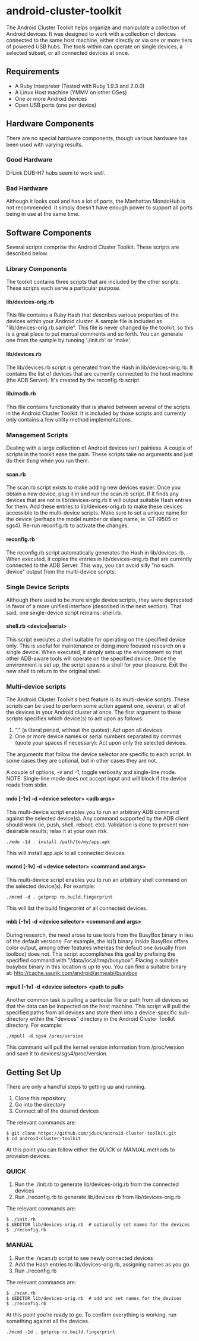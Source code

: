 android-cluster-toolkit
=======================

The Android Cluster Toolkit helps organize and manipulate a collection of Android devices. It was designed to work with a collection of devices connected to the same host machine, either directly or via one or more tiers of powered USB hubs. The tools within can operate on single devices, a selected subset, or all connected devices at once.

## Requirements

 - A Ruby Interpreter (Tested with Ruby 1.9.3 and 2.0.0)
 - A Linux Host machine (YMMV on other OSes)
 - One or more Android devices
 - Open USB ports (one per device)

## Hardware Components

There are no special hardware components, though various hardware has been used with varying results.

### Good Hardware
D-Link DUB-H7 hubs seem to work well. 

### Bad Hardware
Although it looks cool and has a lot of ports, the Manhattan MondoHub is not recommended. It simply doesn't have enough power to support all ports being in use at the same time.

## Software Components

Several scripts comprise the Android Cluster Toolkit. These scripts are described below.

### Library Components

The toolkit contains three scripts that are included by the other scripts. These scripts each serve a particular purpose.

#### lib/devices-orig.rb

This file contains a Ruby Hash that describes various properties of the devices within your Android cluster. A sample file is included as "lib/devices-orig.rb.sample". This file is never changed by the toolkit, so this is a great place to put manual comments and so forth. You can generate one from the sample by running './init.rb' or 'make'.

#### lib/devices.rb

The lib/devices.rb script is generated from the Hash in lib/devices-orig.rb. It contains the list of devices that are currently connected to the host machine (the ADB Server). It's created by the reconfig.rb script.

#### lib/madb.rb

This file contains functionality that is shared between several of the scripts in the Android Cluster Toolkit. It is included by those scripts and currently only contains a few utility method implementations.

### Management Scripts

Dealing with a large collection of Android devices isn't painless. A couple of scripts in the toolkit ease the pain. These scripts take no arguments and just do their thing when you run them.

#### scan.rb

The scan.rb script exists to make adding new devices easier. Once you obtain a new device, plug it in and run the scan.rb script. If it finds any devices that are not in lib/devices-orig.rb it will output suitable Hash entries for them. Add these entries to lib/devices-orig.rb to make these devices accessible to the multi-device scripts. Make sure to set a unique name for the device (perhaps the model number or slang name, ie. GT-I9505 or sgs4). Re-run reconfig.rb to activate the changes.

#### reconfig.rb

The reconfig.rb script automatically generates the Hash in lib/devices.rb. When executed, it copies the entries in lib/devices-orig.rb that are currently connected to the ADB Server. This way, you can avoid silly "no such device" output from the multi-device scripts.

### Single Device Scripts

Although there used to be more single device scripts, they were deprecated in favor of a more unified interface (described in the next section). That said, one single-device script remains: shell.rb.

#### shell.rb &lt;device|serial>

This script executes a shell suitable for operating on the specified device only. This is useful for maintenance or doing more focused research on a single device. When executed, it simply sets up the environment so that other ADB-aware tools will operate on the specified device. Once the environment is set up, the script spawns a shell for your pleasure. Exit the new shell to return to the original shell.

### Multi-device scripts

The Android Cluster Toolkit's best feature is its multi-device scripts. These scripts can be used to perform some action against one, several, or all of the devices in your Android cluster at once. The first argument to these scripts specifies which device(s) to act upon as follows:

1. "." (a literal period, without the quotes): Act upon all devices
2. One or more device names or serial numbers separated by commas (quote your spaces if necessary): Act upon only the selected devices.

The arguments that follow the device selector are specific to each script. In some cases they are optional, but in other cases they are not.

A couple of options, -v and -1, toggle verbosity and single-line mode. NOTE: Single-line mode does not accept input and will block if the device reads from stdin.

#### mdo [-1v] -d &lt;device selector> &lt;adb args>

This multi-device script enables you to run an arbitrary ADB command against the selected device(s). Any command supported by the ADB client should work (ie, push, shell, reboot, etc). Validation is done to prevent non-desirable results; relax it at your own risk.

<code>./mdo -1d . install /path/to/my/app.apk</code>

This will install app.apk to all connected devices.

#### mcmd [-1v] -d &lt;device selector> &lt;command and args>

This multi-device script enables you to run an arbitrary shell command on the selected device(s). For example:

<code>./mcmd -d . getprop ro.build.fingerprint</code>

This will list the build fingerprint of all connected devices.

#### mbb [-1v] -d &lt;device selector> &lt;command and args>

During research, the need arose to use tools from the BusyBox binary in lieu of the default versions. For example, the ls(1) binary inside BusyBox offers color output, among other features whereas the default one (usually from toolbox) does not. This script accomplishes this goal by prefixing the specified command with "/data/local/tmp/busybox". Placing a suitable busybox binary in this location is up to you. You can find a suitable binary at: http://cache.saurik.com/android/armeabi/busybox

#### mpull [-1v] -d &lt;device selector> &lt;path to pull>

Another common task is pulling a particular file or path from all devices so that the data can be inspected on the host machine. This script will pull the specified paths from all devices and store them into a device-specific sub-directory within the "devices" directory in the Android Cluster Toolkit directory. For example:

<code>./mpull -d sgs4 /proc/version</code>

This command will pull the kernel version information from /proc/version and save it to devices/sgs4/proc/version.

## Getting Set Up

There are only a handful steps to getting up and running.

1. Clone this repository
2. Go into the directory
3. Connect all of the desired devices

The relevant commands are:

```
$ git clone https://github.com/jduck/android-cluster-toolkit.git
$ cd android-cluster-toolkit
```

At this point you can follow either the *QUICK* or *MANUAL* methods to provision devices.

### QUICK

1. Run the ./init.rb to generate lib/devices-orig.rb from the connected devices
2. Run ./reconfig.rb to generate lib/devices.rb from lib/devices-orig.rb

The relevant commands are:

```
$ ./init.rb
$ $EDITOR lib/devices-orig.rb  # optionally set names for the devices
$ ./reconfig.rb
```

### MANUAL

1. Run the ./scan.rb script to see newly connected devices
2. Add the Hash entries to lib/devices-orig.rb, assigning names as you go
3. Run ./reconfig.rb

The relevant commands are:

```
$ ./scan.rb
$ $EDITOR lib/devices-orig.rb  # add and set names for the devices
$ ./reconfig.rb
```

At this point you're ready to go. To confirm everything is working, run something against all the devices.

<code>./mcmd -1d . getprop ro.build.fingerprint</code>
